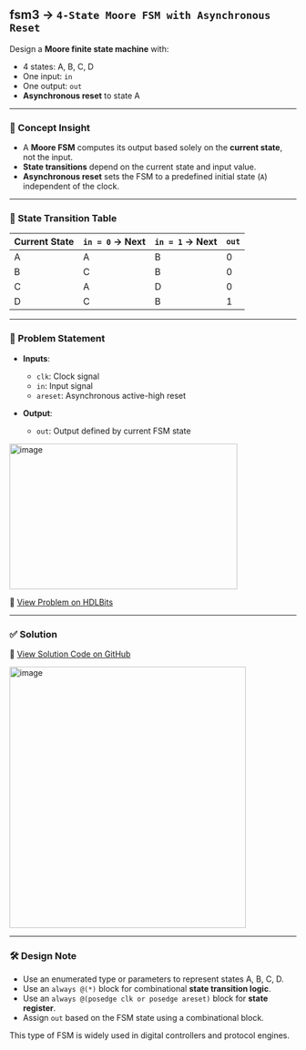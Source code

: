 ## fsm3 → `4-State Moore FSM with Asynchronous Reset`

Design a **Moore finite state machine** with:
- 4 states: A, B, C, D
- One input: `in`
- One output: `out`
- **Asynchronous reset** to state A

---

### 🧠 Concept Insight

- A **Moore FSM** computes its output based solely on the **current state**, not the input.
- **State transitions** depend on the current state and input value.
- **Asynchronous reset** sets the FSM to a predefined initial state (`A`) independent of the clock.

---

### 📘 State Transition Table

| Current State | `in = 0` → Next | `in = 1` → Next | `out` |
|---------------|-----------------|-----------------|--------|
| A             | A               | B               | 0      |
| B             | C               | B               | 0      |
| C             | A               | D               | 0      |
| D             | C               | B               | 1      |

---

### 📘 Problem Statement

- **Inputs**:
  - `clk`: Clock signal
  - `in`: Input signal
  - `areset`: Asynchronous active-high reset

- **Output**:
  - `out`: Output defined by current FSM state

<img width="400" height="256" alt="image" src="https://github.com/user-attachments/assets/9b6e9848-871b-4180-b57a-c0598e97c505" />

🔗 [View Problem on HDLBits](https://hdlbits.01xz.net/wiki/Fsm3)

---

### ✅ Solution  
📄 [View Solution Code on GitHub](https://github.com/EswarAdithya011/HDLBits/blob/main/Problem%20Sets/3.%20Circuits/Sequential%20logic/3.9%20Finite%20State%20Machines/3.9.7%20Simple%20FSM%203(asynchronous%20reset)/fsm3.v)

<img width="415" height="459" alt="image" src="https://github.com/user-attachments/assets/8a88bc19-f3a2-44be-854b-3f30f9c906cb" />

---

### 🛠 Design Note

- Use an enumerated type or parameters to represent states A, B, C, D.
- Use an `always @(*)` block for combinational **state transition logic**.
- Use an `always @(posedge clk or posedge areset)` block for **state register**.
- Assign `out` based on the FSM state using a combinational block.

This type of FSM is widely used in digital controllers and protocol engines.
